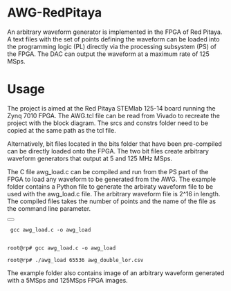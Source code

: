 # AWG-RedPitaya
An arbitrary waveform generator is implemented in the FPGA of Red Pitaya. A text files with the set of points defining the waveform can be loaded into the programming logic (PL) directly via the processing subsystem (PS) of the FPGA. The DAC can output the waveform at a maximum rate of 125 MSps.

# Usage
The project is aimed at the Red Pitaya STEMlab 125-14 board running the Zynq 7010 FPGA. 
The AWG.tcl file can be read from Vivado to recreate the project with the block diagram. The srcs and constrs folder need to be copied at the same path as the tcl file.

Alternatively, bit files located in the bits folder that have been pre-compiled can be directly loaded onto the FPGA. The two bit files create arbitrary waveform generators that output at 5 and 125 MHz MSps.

The C file awg_load.c can be compiled and run from the PS part of the FPGA to load any waveform to be generated from the AWG. The example folder contains a Python file to generate the arbiraty waveform file to be used with the awg_load.c file. The arbitrary waveform file is 2^16 in length. The compiled files takes the number of points and the name of the file as the command line parameter.

<div>
  <button class="copy-button" onclick="copyToClipboard(this.parentElement.nextElementSibling.textContent)"></button>
  <pre><code> gcc awg_load.c -o awg_load
  </code></pre>
</div>

` root@rp# gcc awg_load.c -o awg_load `

`root@rp# ./awg_load 65536 awg_double_lor.csv`

The example folder also contains image of an arbitrary waveform generated with a 5MSps and 125MSps FPGA images.




